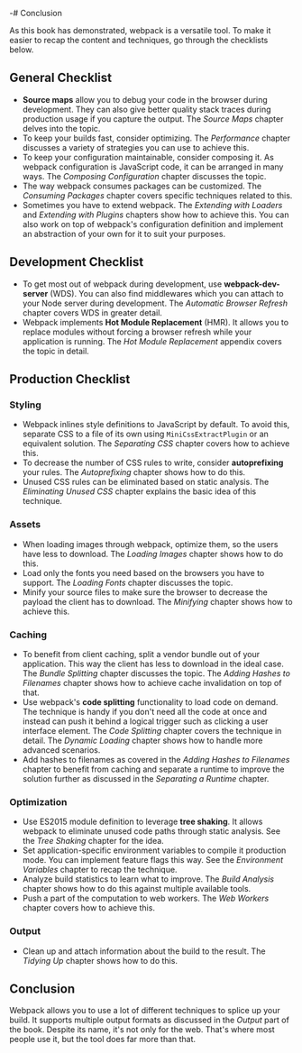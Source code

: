 -# Conclusion

As this book has demonstrated, webpack is a versatile tool. To make it easier to recap the content and techniques, go through the checklists below.

## General Checklist

- **Source maps** allow you to debug your code in the browser during development. They can also give better quality stack traces during production usage if you capture the output. The _Source Maps_ chapter delves into the topic.
- To keep your builds fast, consider optimizing. The _Performance_ chapter discusses a variety of strategies you can use to achieve this.
- To keep your configuration maintainable, consider composing it. As webpack configuration is JavaScript code, it can be arranged in many ways. The _Composing Configuration_ chapter discusses the topic.
- The way webpack consumes packages can be customized. The _Consuming Packages_ chapter covers specific techniques related to this.
- Sometimes you have to extend webpack. The _Extending with Loaders_ and _Extending with Plugins_ chapters show how to achieve this. You can also work on top of webpack's configuration definition and implement an abstraction of your own for it to suit your purposes.

## Development Checklist

- To get most out of webpack during development, use **webpack-dev-server** (WDS). You can also find middlewares which you can attach to your Node server during development. The _Automatic Browser Refresh_ chapter covers WDS in greater detail.
- Webpack implements **Hot Module Replacement** (HMR). It allows you to replace modules without forcing a browser refresh while your application is running. The _Hot Module Replacement_ appendix covers the topic in detail.

## Production Checklist

### Styling

- Webpack inlines style definitions to JavaScript by default. To avoid this, separate CSS to a file of its own using `MiniCssExtractPlugin` or an equivalent solution. The _Separating CSS_ chapter covers how to achieve this.
- To decrease the number of CSS rules to write, consider **autoprefixing** your rules. The _Autoprefixing_ chapter shows how to do this.
- Unused CSS rules can be eliminated based on static analysis. The _Eliminating Unused CSS_ chapter explains the basic idea of this technique.

### Assets

- When loading images through webpack, optimize them, so the users have less to download. The _Loading Images_ chapter shows how to do this.
- Load only the fonts you need based on the browsers you have to support. The _Loading Fonts_ chapter discusses the topic.
- Minify your source files to make sure the browser to decrease the payload the client has to download. The _Minifying_ chapter shows how to achieve this.

### Caching

- To benefit from client caching, split a vendor bundle out of your application. This way the client has less to download in the ideal case. The _Bundle Splitting_ chapter discusses the topic. The _Adding Hashes to Filenames_ chapter shows how to achieve cache invalidation on top of that.
- Use webpack's **code splitting** functionality to load code on demand. The technique is handy if you don't need all the code at once and instead can push it behind a logical trigger such as clicking a user interface element. The _Code Splitting_ chapter covers the technique in detail. The _Dynamic Loading_ chapter shows how to handle more advanced scenarios.
- Add hashes to filenames as covered in the _Adding Hashes to Filenames_ chapter to benefit from caching and separate a runtime to improve the solution further as discussed in the _Separating a Runtime_ chapter.

### Optimization

- Use ES2015 module definition to leverage **tree shaking**. It allows webpack to eliminate unused code paths through static analysis. See the _Tree Shaking_ chapter for the idea.
- Set application-specific environment variables to compile it production mode. You can implement feature flags this way. See the _Environment Variables_ chapter to recap the technique.
- Analyze build statistics to learn what to improve. The _Build Analysis_ chapter shows how to do this against multiple available tools.
- Push a part of the computation to web workers. The _Web Workers_ chapter covers how to achieve this.

### Output

- Clean up and attach information about the build to the result. The _Tidying Up_ chapter shows how to do this.

## Conclusion

Webpack allows you to use a lot of different techniques to splice up your build. It supports multiple output formats as discussed in the _Output_ part of the book. Despite its name, it's not only for the web. That's where most people use it, but the tool does far more than that.
